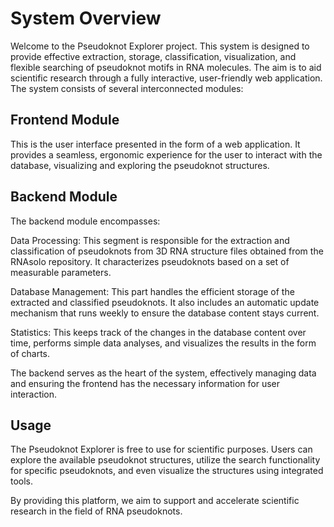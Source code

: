 # System Overview
Welcome to the Pseudoknot Explorer project. This system is designed to provide effective extraction, storage, classification, visualization, and flexible searching of pseudoknot motifs in RNA molecules. The aim is to aid scientific research through a fully interactive, user-friendly web application.
The system consists of several interconnected modules:

## Frontend Module
This is the user interface presented in the form of a web application. It provides a seamless, ergonomic experience for the user to interact with the database, visualizing and exploring the pseudoknot structures.

## Backend Module
The backend module encompasses:

Data Processing: This segment is responsible for the extraction and classification of pseudoknots from 3D RNA structure files obtained from the RNAsolo repository. It characterizes pseudoknots based on a set of measurable parameters.

Database Management: This part handles the efficient storage of the extracted and classified pseudoknots. It also includes an automatic update mechanism that runs weekly to ensure the database content stays current.

Statistics: This keeps track of the changes in the database content over time, performs simple data analyses, and visualizes the results in the form of charts. 

The backend serves as the heart of the system, effectively managing data and ensuring the frontend has the necessary information for user interaction.

## Usage
The Pseudoknot Explorer is free to use for scientific purposes. Users can explore the available pseudoknot structures, utilize the search functionality for specific pseudoknots, and even visualize the structures using integrated tools.

By providing this platform, we aim to support and accelerate scientific research in the field of RNA pseudoknots.


